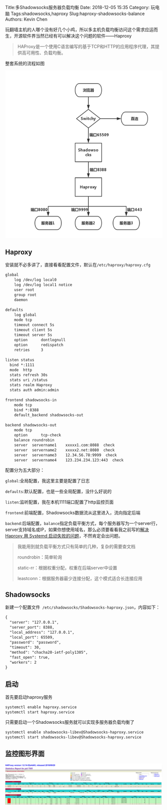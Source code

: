 Title:多Shadowsocks服务器负载均衡
Date: 2018-12-05 15:35
Category: 玩电脑
Tags:shadowsocks,haproxy
Slug:haproxy-shadowsocks-balance
Authors: Kevin Chen



玩翻墙主机的人哪个没有好几个小鸡，所以多主机负载均衡访问这个需求应运而生，开源软件界当然已经有可以解决这个问题的软件——Haproxy

> HAProxy是一个使用C语言编写的基于TCP和HTTP的应用程序代理，其提供高可用性、负载均衡。



整套系统的流程如图

![流程图](images/haproxy-shadowsocks.jpg)

## Haproxy

安装就不必多讲了，直接看看配置文件，默认在`/etc/haproxy/haproxy.cfg `

```
global
    log /dev/log local0
    log /dev/log local1 notice
    user root
    group root
    daemon

defaults
    log global
    mode tcp
    timeout connect 5s
    timeout client 5s
    timeout server 5s
    option      dontlognull
    option      redispatch
    retries     3

listen status
  bind *:1111
  mode  http
  stats refresh 30s
  stats uri /status
  stats realm Haproxy    
  stats auth admin:admin

frontend shadowsocks-in
    mode tcp
    bind *:8388
    default_backend shadowsocks-out

backend shadowsocks-out
    mode tcp
    option      tcp-check
    balance roundrobin
    server  servername1    xxxxx1.com:8088  check
    server  servername2    xxxxx2.net:8080  check
    server  servername3    12.34.56.78:9999  check
    server  servername4    123.234.234.123:443  check

```

配置分为五大部分：

`global`:全局配置，我这里主要是配置了日志

`defaults`:默认配置，也是一些全局配置，没什么好说的

`listen`:监听配置，我在本机1111端口配置了http监控页面

`frontend`:前端配置，Shadowsocks数据流从这里进入，流向指定后端

`backend`:后端配置，`balance`指定负载平衡方式，每个服务器写为一个server行，server支持域名或IP，如果你想使用域名，那么必须要看看我之前写的[解决 Haproxy 用 Systemd 启动失败的问题](https://www.solarck.com/systemd-wait-network-online.html)，不然肯定会出问题。

> 我能用到就负载平衡方式只有简单的几种，复杂的需要查文档
>
> roundrobin：简单轮询
>
> static-rr：根据权重分配，权重在后端server中设置
>
> leastconn：根据服务器最少连接分配，这个模式适合长连接应用






## Shadowsocks

新建一个配置文件` /etc/shadowsocks/Shadowsocks-haproxy.json`，内容如下：

```
{
  "server": "127.0.0.1",
  "server_port": 8388,
  "local_address": "127.0.0.1",
  "local_port": 65509,
  "password": "password",
  "timeout": 30,
  "method": "chacha20-ietf-poly1305",
  "fast_open": true,
  "workers": 2
}

```



## 启动

首先要启动haproxy服务
```
systemctl enable haproxy.service
systemctl start haproxy.service
```



只需要启动一个Shadowsocks服务就可以实现多服务器负载均衡了

```
systemctl enable shadowsocks-libev@Shadowsocks-haproxy.service
systemctl start shadowsocks-libev@Shadowsocks-haproxy.service
```



## 监控图形界面

![监控](images/haproxy-status.jpg)